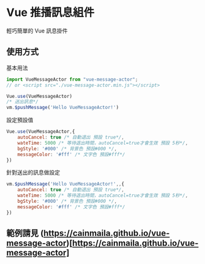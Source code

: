# Vue 推播訊息組件

輕巧簡單的 Vue 訊息掛件

## 使用方式

基本用法
```js
import VueMessageActor from "vue-message-actor";
// or <script src="./vue-message-actor.min.js"></script>

Vue.use(VueMessageActor)
/* 送出訊息*/
vm.$pushMessage('Hello VueMessageActor!')
```

設定預設值
```js
Vue.use(VueMessageActor,{
    autoCancel: true /* 自動退出 預設 true*/,
    wateTime: 5000 /* 等待退出時間，autoCancel=true才會生效 預設 5秒*/,
    bgStyle: '#000' /* 背景色 預設#000 */,
    messageColor: '#fff' /* 文字色 預設#fff*/
})
```

針對送出的訊息做設定
```js
vm.$pushMessage('Hello VueMessageActor!',,{
    autoCancel: true /* 自動退出 預設 true*/,
    wateTime: 5000 /* 等待退出時間，autoCancel=true才會生效 預設 5秒*/,
    bgStyle: '#000' /* 背景色 預設#000 */,
    messageColor: '#fff' /* 文字色 預設#fff*/
})
```

## 範例請見 (https://cainmaila.github.io/vue-message-actor)[https://cainmaila.github.io/vue-message-actor]
